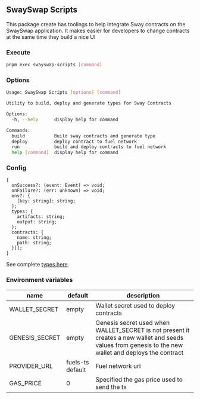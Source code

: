 ## SwaySwap Scripts

This package create has toolings to help integrate Sway contracts
on the SwaySwap application. It makes easier for developers to
change contracts at the same time they build a nice UI

### Execute

```sh
pnpm exec swayswap-scripts [command]
```

### Options

```sh
Usage: SwaySwap Scripts [options] [command]

Utility to build, deploy and generate types for Sway Contracts

Options:
  -h, --help      display help for command

Commands:
  build           Build sway contracts and generate type
  deploy          deploy contract to fuel network
  run             build and deploy contracts to fuel network
  help [command]  display help for command
```

### Config

```
{
  onSuccess?: (event: Event) => void;
  onFailure?: (err: unknown) => void;
  env?: {
    [key: string]: string;
  };
  types: {
    artifacts: string;
    output: string;
  };
  contracts: {
    name: string;
    path: string;
  }[];
}
```

See complete [types here](./src/types.ts).

### Environment variables

| name           | default          | description                                                                                                                                            |
| -------------- | ---------------- | ------------------------------------------------------------------------------------------------------------------------------------------------------ |
| WALLET_SECRET  | empty            | Wallet secret used to deploy contracts                                                                                                                 |
| GENESIS_SECRET | empty            | Genesis secret used when WALLET_SECRET is not present it creates a new wallet and seeds values from genesis to the new wallet and deploys the contract |
| PROVIDER_URL   | fuels-ts default | Fuel network url                                                                                                                                       |
| GAS_PRICE      | 0                | Specified the gas price used to send the tx                                                                                                            |
